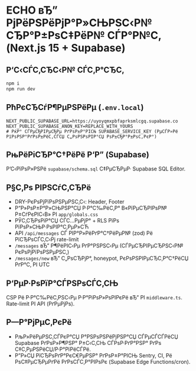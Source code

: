 ﻿# ECHO вЂ” РјРёРЅРёРјР°Р»СЊРЅС‹Р№ СЂР°Р±РѕС‡РёР№ СЃР°Р№С‚ (Next.js 15 + Supabase)

## Р‘С‹СЃС‚СЂС‹Р№ СЃС‚Р°СЂС‚
```bash
npm i
npm run dev
```

## РћРєСЂСѓР¶РµРЅРёРµ (`.env.local`)
```
NEXT_PUBLIC_SUPABASE_URL=https://uyoyqmxpbfaprksmlcgq.supabase.co
NEXT_PUBLIC_SUPABASE_ANON_KEY=REPLACE_WITH_YOURS
# РќР° СЃРµСЂРІРµСЂРµ РґРѕР±Р°РІСЊ SUPABASE_SERVICE_KEY (РµСЃР»Рё РїРѕРЅР°РґРѕР±РёС‚СЃСЏ С„РѕРЅРѕРІР°СЏ РѕР±СЂР°Р±РѕС‚РєР°)
```

## РњРёРіСЂР°С†РёРё Р‘Р” (Supabase)
Р’С‹РїРѕР»РЅРё `supabase/schema.sql` С‡РµСЂРµР· Supabase SQL Editor.

## Р§С‚Рѕ РІРЅСѓС‚СЂРё
- DRY-РєРѕРјРїРѕРЅРµРЅС‚С‹: Header, Footer
- Р“Р»РѕР±Р°Р»СЊРЅР°СЏ Р·Р°С‰РёС‚Р° В«РїРµСЂРІРѕР№ Р±СѓРєРІС‹В» РІ `app/globals.css`
- РЎС‚СЂРѕРіР°СЏ СЃС…РµРјР° + RLS РїРѕ РїРѕР»СЊР·РѕРІР°С‚РµР»СЋ
- API `/api/messages` СЃ РІР°Р»РёРґР°С†РёРµР№ (zod) Рё РїСЂРѕСЃС‚С‹Рј rate-limit
- `/messages` вЂ” Р¶РёРІС‹Рµ РґР°РЅРЅС‹Рµ (СЃРµСЂРІРµСЂРЅС‹Р№ РєРѕРјРїРѕРЅРµРЅС‚)
- `/messages/new` вЂ” С„РѕСЂРјР°, honeypot, РєРѕРЅРІРµСЂС‚Р°С†РёСЏ РґР°С‚ РІ UTC

## Р‘РµР·РѕРїР°СЃРЅРѕСЃС‚СЊ
CSP Рё Р·Р°С‰РёС‚РЅС‹Рµ Р·Р°РіРѕР»РѕРІРєРё вЂ” РІ `middleware.ts`. Rate-limit РІ API (РґРµРјРѕ).

## Р—Р°РјРµС‚РєРё
- РљР»РёРµРЅС‚СЃРєР°СЏ Р°РЅРѕРЅРёРјРЅР°СЏ СЃРµСЃСЃРёСЏ Supabase РґРѕР»Р¶РЅР° Р±С‹С‚СЊ СЃРѕР·РґР°РЅР° РґРѕ С‡С‚РµРЅРёСЏ/Р·Р°РїРёСЃРё.
- Р”Р»СЏ РїСЂРѕРґР°РєС€РµРЅР° РґРѕР±Р°РІСЊ Sentry, CI, Рё РѕС‡РµСЂРµРґРё РґРѕСЃС‚Р°РІРѕРє (Supabase Edge Functions/cron).

